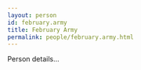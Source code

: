 ```yaml
---
layout: person
id: february.army
title: February Army
permalink: people/february.army.html
---
```


Person details...